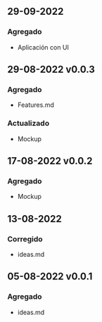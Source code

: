## 29-09-2022 
### Agregado
* Aplicación con UI

## 29-08-2022 v0.0.3
### Agregado
* Features.md

### Actualizado
* Mockup

## 17-08-2022 v0.0.2
### Agregado
* Mockup

## 13-08-2022
### Corregido
* ideas.md

## 05-08-2022 v0.0.1
### Agregado
* ideas.md







